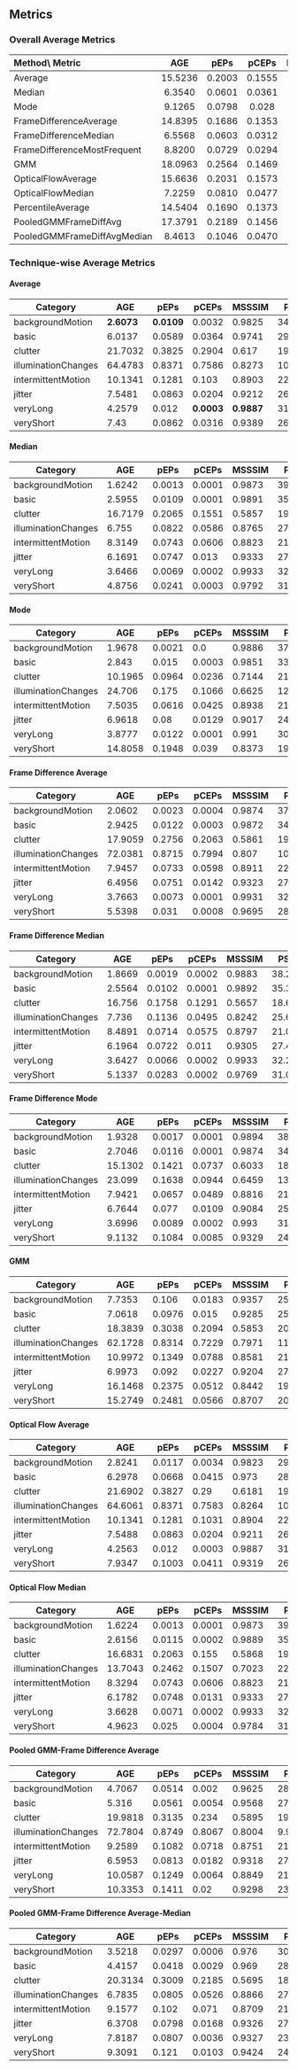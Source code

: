 ## Metrics

### Overall Average Metrics

| Method\ Metric | AGE | pEPs | pCEPs | MSSSIM | PSNR | CQM |
| :--- | :---: | :---: | :---: | :---: | :---: | :---: |
| Average | 15.5236 | 0.2003 | 0.1555 | 0.8925 | 25.2168 | 25.9969 | 
| Median | 6.3540 | 0.0601 | 0.0361 | 0.9034 | 29.3876 | 30.1175 |
| Mode | 9.1265 | 0.0798 | 0.028 | 0.8717 | 25.3002 | 25.4466 |
| FrameDifferenceAverage | 14.8395 | 0.1686 | 0.1353 | 0.8942 | 26.5103 | 27.1092 |
| FrameDifferenceMedian | 6.5568 | 0.0603 | 0.0312 | 0.8932 | 28.7085 | 28.8898 |
| FrameDifferenceMostFrequent | 8.8200 | 0.0729 | 0.0294 | 0.8670 | 25.9642 | 26.1803 | 
| GMM | 18.0963 | 0.2564 | 0.1469 | 0.8425 | 21.3886 | 22.5340 |
| OpticalFlowAverage |15.6636 | 0.2031 | 0.1573 | 0.8915 | 24.4404 | 25.3853 |
| OpticalFlowMedian | 7.2259 | 0.0810 | 0.0477 | 0.8814 | 28.7460 | 29.2815 |
| PercentileAverage | 14.5404 | 0.1690 | 0.1373 | 0.8949 | 27.3137 | 28.1606 |
| PooledGMMFrameDiffAvg | 17.3791 | 0.2189 | 0.1456 | 0.8664 | 22.4129 | 23.5007 |
| PooledGMMFrameDiffAvgMedian | 8.4613 | 0.1046 | 0.0470 | 0.8850 | 25.2574 | 26.1236 |


### Technique-wise Average Metrics

#### Average
| Category | AGE | pEPs | pCEPs | MSSSIM | PSNR | CQM |
| --- | --- | --- | --- | --- | --- | --- |
| backgroundMotion | **2.6073** | **0.0109** | 0.0032 | 0.9825 | 34.5506 | 33.0699 |
| basic | 6.0137 | 0.0589 | 0.0364 | 0.9741 | 29.0531 | 30.6344 |
| clutter | 21.7032 | 0.3825 | 0.2904 | 0.617 | 19.6768 | 21.0804 |
| illuminationChanges | 64.4783 | 0.8371 | 0.7586 | 0.8273 | 10.8803 | 12.3463 |
| intermittentMotion | 10.1341 | 0.1281 | 0.103 | 0.8903 | 22.5062 | 23.5667 |
| jitter | 7.5481 | 0.0863 | 0.0204 | 0.9212 | 26.5914 | 27.725 |
| veryLong | 4.2579 | 0.012 | **0.0003** | **0.9887** | 31.5415 | 32.2349 |
| veryShort | 7.43 | 0.0862 | 0.0316 | 0.9389 | 26.9296 | 27.6246 |

#### Median
| Category | AGE | pEPs | pCEPs | MSSSIM | PSNR | CQM |
| --- | --- | --- | --- | --- | --- | --- |
| backgroundMotion | 1.6242 | 0.0013 | 0.0001 | 0.9873 | 39.637 | 39.2979 |
| basic | 2.5955 | 0.0109 | 0.0001 | 0.9891 | 35.2965 | 36.3169 |
| clutter | 16.7179 | 0.2065 | 0.1551 | 0.5857 | 19.4878 | 20.7494 |
| illuminationChanges | 6.755 | 0.0822 | 0.0586 | 0.8765 | 27.313 | 28.1198 |
| intermittentMotion | 8.3149 | 0.0743 | 0.0606 | 0.8823 | 21.3906 | 22.4421 |
| jitter | 6.1691 | 0.0747 | 0.013 | 0.9333 | 27.8006 | 28.9353 |
| veryLong | 3.6466 | 0.0069 | 0.0002 | 0.9933 | 32.3091 | 32.9944 |
| veryShort | 4.8756 | 0.0241 | 0.0003 | 0.9792 | 31.8941 | 32.4441 |

#### Mode
| Category | AGE | pEPs | pCEPs | MSSSIM | PSNR | CQM |
| --- | --- | --- | --- | --- | --- | --- |
| backgroundMotion | 1.9678 | 0.0021 | 0.0 | 0.9886 | 37.669 | 34.5246 |
| basic | 2.843 | 0.015 | 0.0003 | 0.9851 | 33.8383 | 35.0679 |
| clutter | 10.1965 | 0.0964 | 0.0236 | 0.7144 | 21.6057 | 22.4532 |
| illuminationChanges | 24.706 | 0.175 | 0.1066 | 0.6625 | 12.4704 | 13.033 |
| intermittentMotion | 7.5035 | 0.0616 | 0.0425 | 0.8938 | 21.885 | 22.685 |
| jitter | 6.9618 | 0.08 | 0.0129 | 0.9017 | 24.9013 | 25.7353 |
| veryLong | 3.8777 | 0.0122 | 0.0001 | 0.991 | 30.8698 | 31.3568 |
| veryShort | 14.8058 | 0.1948 | 0.039 | 0.8373 | 19.0836 | 19.6905 |

#### Frame Difference Average
| Category | AGE | pEPs | pCEPs | MSSSIM | PSNR | CQM |
| --- | --- | --- | --- | --- | --- | --- |
| backgroundMotion | 2.0602 | 0.0023 | 0.0004 | 0.9874 | 37.1033 | 34.6793 |
| basic | 2.9425 | 0.0122 | 0.0003 | 0.9872 | 34.6421 | 35.8188 |
| clutter | 17.9059 | 0.2756 | 0.2063 | 0.5861 | 19.8008 | 21.1911 |
| illuminationChanges | 72.0381 | 0.8715 | 0.7994 | 0.807 | 10.0057 | 11.476 |
| intermittentMotion | 7.9457 | 0.0733 | 0.0598 | 0.8911 | 22.1525 | 23.2233 |
| jitter | 6.4956 | 0.0751 | 0.0142 | 0.9323 | 27.7482 | 28.8703 |
| veryLong | 3.7663 | 0.0073 | 0.0001 | 0.9931 | 32.3489 | 33.0024 |
| veryShort | 5.5398 | 0.031 | 0.0008 | 0.9695 | 28.2842 | 28.9345 |

#### Frame Difference Median
| Category | AGE | pEPs | pCEPs | MSSSIM | PSNR | CQM |
| --- | --- | --- | --- | --- | --- | --- |
| backgroundMotion | 1.8669 | 0.0019 | 0.0002 | 0.9883 | 38.2262 | 35.135 |
| basic | 2.5564 | 0.0102 | 0.0001 | 0.9892 | 35.3096 | 36.4053 |
| clutter | 16.756 | 0.1758 | 0.1291 | 0.5657 | 18.6434 | 19.9459 |
| illuminationChanges | 7.736 | 0.1136 | 0.0495 | 0.8242 | 25.6921 | 24.7341 |
| intermittentMotion | 8.4891 | 0.0714 | 0.0575 | 0.8797 | 21.0824 | 22.1433 |
| jitter | 6.1964 | 0.0722 | 0.011 | 0.9305 | 27.4789 | 28.6386 |
| veryLong | 3.6427 | 0.0066 | 0.0002 | 0.9933 | 32.2573 | 32.9458 |
| veryShort | 5.1337 | 0.0283 | 0.0002 | 0.9769 | 31.0388 | 31.6157 |

#### Frame Difference Mode
| Category | AGE | pEPs | pCEPs | MSSSIM | PSNR | CQM |
| --- | --- | --- | --- | --- | --- | --- |
| backgroundMotion | 1.9328 | 0.0017 | 0.0001 | 0.9894 | 38.0297 | 34.9246 |
| basic | 2.7046 | 0.0116 | 0.0001 | 0.9874 | 34.4567 | 35.5359 |
| clutter | 15.1302 | 0.1421 | 0.0737 | 0.6033 | 18.9254 | 19.8772 |
| illuminationChanges | 23.099 | 0.1638 | 0.0944 | 0.6459 | 13.1199 | 13.6372 |
| intermittentMotion | 7.9421 | 0.0657 | 0.0489 | 0.8816 | 21.2995 | 22.1689 |
| jitter | 6.7644 | 0.077 | 0.0109 | 0.9084 | 25.4251 | 26.4379 |
| veryLong | 3.6996 | 0.0089 | 0.0002 | 0.993 | 31.9464 | 32.5938 |
| veryShort | 9.1132 | 0.1084 | 0.0085 | 0.9329 | 24.4381 | 25.0606 |

#### GMM

| Category | AGE | pEPs | pCEPs | MSSSIM | PSNR | CQM |
| --- | --- | --- | --- | --- | --- | --- |
| backgroundMotion | 7.7353 | 0.106 | 0.0183 | 0.9357 | 25.2753 | 25.5579 |
| basic | 7.0618 | 0.0976 | 0.015 | 0.9285 | 25.6889 | 27.1197 |
| clutter | 18.3839 | 0.3038 | 0.2094 | 0.5853 | 20.2435 | 21.5976 |
| illuminationChanges | 62.1728 | 0.8314 | 0.7229 | 0.7971 | 11.1469 | 12.5902 |
| intermittentMotion | 10.9972 | 0.1349 | 0.0788 | 0.8581 | 21.5545 | 22.6815 |
| jitter | 6.9973 | 0.092 | 0.0227 | 0.9204 | 27.3601 | 28.4935 |
| veryLong | 16.1468 | 0.2375 | 0.0512 | 0.8442 | 19.0827 | 20.4123 |
| veryShort | 15.2749 | 0.2481 | 0.0566 | 0.8707 | 20.7566 | 21.8196 

#### Optical Flow Average
| Category | AGE | pEPs | pCEPs | MSSSIM | PSNR | CQM |
| --- | --- | --- | --- | --- | --- | --- |
| backgroundMotion | 2.8241 | 0.0117 | 0.0034 | 0.9823 | 29.2643 | 29.0997 |
| basic | 6.2978 | 0.0668 | 0.0415 | 0.973 | 28.7792 | 30.3429 |
| clutter | 21.6902 | 0.3827 | 0.29 | 0.6181 | 19.6864 | 21.0955 |
| illuminationChanges | 64.6061 | 0.8371 | 0.7583 | 0.8264 | 10.8628 | 12.3291 |
| intermittentMotion | 10.1341 | 0.1281 | 0.1031 | 0.8904 | 22.5067 | 23.5678 |
| jitter | 7.5488 | 0.0863 | 0.0204 | 0.9211 | 26.5871 | 27.7205 |
| veryLong | 4.2563 | 0.012 | 0.0003 | 0.9887 | 31.5446 | 32.2367 |
| veryShort | 7.9347 | 0.1003 | 0.0411 | 0.9319 | 26.2889 | 26.9898 |

#### Optical Flow Median
| Category | AGE | pEPs | pCEPs | MSSSIM | PSNR | CQM |
| --- | --- | --- | --- | --- | --- | --- |
| backgroundMotion | 1.6224 | 0.0013 | 0.0001 | 0.9873 | 39.6553 | 39.2855 |
| basic | 2.6156 | 0.0115 | 0.0002 | 0.9889 | 35.2597 | 36.351 |
| clutter | 16.6831 | 0.2063 | 0.155 | 0.5868 | 19.5015 | 20.7646 |
| illuminationChanges | 13.7043 | 0.2462 | 0.1507 | 0.7023 | 22.3222 | 21.6613 |
| intermittentMotion | 8.3294 | 0.0743 | 0.0606 | 0.8823 | 21.3911 | 22.4351 |
| jitter | 6.1782 | 0.0748 | 0.0131 | 0.9333 | 27.7978 | 28.9337 |
| veryLong | 3.6628 | 0.0071 | 0.0002 | 0.9933 | 32.3049 | 32.9826 |
| veryShort | 4.9623 | 0.025 | 0.0004 | 0.9784 | 31.7675 | 32.2763 |


#### Pooled GMM-Frame Difference Average
| Category | AGE | pEPs | pCEPs | MSSSIM | PSNR | CQM |
| --- | --- | --- | --- | --- | --- | --- |
| backgroundMotion | 4.7067 | 0.0514 | 0.002 | 0.9625 | 28.0372 | 28.0745 |
| basic | 5.316 | 0.0561 | 0.0054 | 0.9568 | 27.6353 | 29.0385 |
| clutter | 19.9818 | 0.3135 | 0.234 | 0.5895 | 19.3579 | 20.7557 |
| illuminationChanges | 72.7804 | 0.8749 | 0.8067 | 0.8004 | 9.9194 | 11.3909 |
| intermittentMotion | 9.2589 | 0.1082 | 0.0718 | 0.8751 | 21.6228 | 22.7445 |
| jitter | 6.5953 | 0.0813 | 0.0182 | 0.9318 | 27.7021 | 28.8244 |
| veryLong | 10.0587 | 0.1249 | 0.0064 | 0.8849 | 21.8319 | 23.0251 |
| veryShort | 10.3353 | 0.1411 | 0.02 | 0.9298 | 23.1965 | 24.1521 |

#### Pooled GMM-Frame Difference Average-Median
| Category | AGE | pEPs | pCEPs | MSSSIM | PSNR | CQM |
| --- | --- | --- | --- | --- | --- | --- |
| backgroundMotion | 3.5218 | 0.0297 | 0.0006 | 0.976 | 30.2218 | 29.9698 |
| basic | 4.4157 | 0.0418 | 0.0029 | 0.969 | 28.8302 | 30.0455 |
| clutter | 20.3134 | 0.3009 | 0.2185 | 0.5695 | 18.9739 | 20.2709 |
| illuminationChanges | 6.7835 | 0.0805 | 0.0526 | 0.8866 | 27.2444 | 28.0604 |
| intermittentMotion | 9.1577 | 0.102 | 0.071 | 0.8709 | 21.3154 | 22.3998 |
| jitter | 6.3708 | 0.0798 | 0.0168 | 0.9326 | 27.7716 | 28.8932 |
| veryLong | 7.8187 | 0.0807 | 0.0036 | 0.9327 | 23.5661 | 24.3954 |
| veryShort | 9.3091 | 0.121 | 0.0103 | 0.9424 | 24.1358 | 24.9539 |
